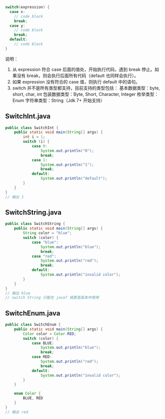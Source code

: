 
```java
switch(expression) {
  case x:
    // code block
    break;
  case y:
    // code block
    break;
  default:
    // code block
}
```

说明：
1. 从 expression 符合 case 后面的值处，开始执行代码，遇到 break 停止。如果没有 break，则会执行后面所有代码（default 也同样会执行）。
2. 如果 expression 没有符合的 case 值，则执行 default 中的语句。
3. switch 并不是所有类型都支持，目前支持的类型包括：
   基本数据类型：byte, short, char, int
   包装数据类型：Byte, Short, Character, Integer
   枚举类型：Enum
   字符串类型：String（Jdk 7+ 开始支持）

## SwitchInt.java

```java
public class SwitchInt {
    public static void main(String[] args) {
        int i = 1;
        switch (i) {
            case 0:
                System.out.println("0");
                break;
            case 1:
                System.out.println("1");
                break;
            default:
                System.out.println("default");
        }
    }
}
// 输出 1
```

## SwitchString.java

```java
public class SwitchString {
    public static void main(String[] args) {
        String color = "blue";
        switch (color) {
            case "blue":
                System.out.println("blue");
                break;
            case "red":
                System.out.println("red");
                break;
            default:
                System.out.println("invalid color");
        }
    }
}
// 输出 blue
// switch String 只能在 java7 或更高版本中使用
```

## SwitchEnum.java

```java
public class SwitchEnum {
    public static void main(String[] args) {
        Color color = Color.RED;
        switch (color) {
            case BLUE:
                System.out.println("blue");
                break;
            case RED:
                System.out.println("red");
                break;
            default:
                System.out.println("invalid color");
        }
    }

    enum Color {
        BLUE, RED
    }
}
// 输出 red
```
